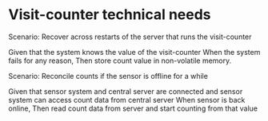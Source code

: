 # Visit-counter technical needs

Scenario: Recover across restarts of the server that runs the visit-counter

Given that the system knows the value of the visit-counter
When the system fails for any reason,
Then store count value in non-volatile memory.

Scenario: Reconcile counts if the sensor is offline for a while

Given that sensor system and central server are connected
and sensor system can access count data from central server
When sensor is back online,
Then read count data from server and start counting from that value
